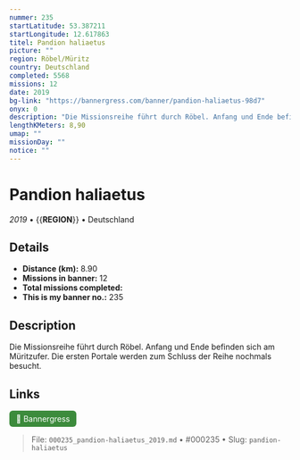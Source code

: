 ```yaml
---
nummer: 235
startLatitude: 53.387211
startLongitude: 12.617863
titel: Pandion haliaetus
picture: ""
region: Röbel/Müritz
country: Deutschland
completed: 5568
missions: 12
date: 2019
bg-link: "https://bannergress.com/banner/pandion-haliaetus-98d7"
onyx: 0
description: "Die Missionsreihe führt durch Röbel. Anfang und Ende befinden sich am Müritzufer. Die ersten Portale werden zum Schluss der Reihe nochmals besucht."
lengthKMeters: 8,90
umap: ""
missionDay: ""
notice: ""
---
```

# Pandion haliaetus

*2019* • {{__REGION__}} • Deutschland





## Details
- **Distance (km):** 8.90
- **Missions in banner:** 12
- **Total missions completed:** 
- **This is my banner no.:** 235



## Description
Die Missionsreihe führt durch Röbel. Anfang und Ende befinden sich am Müritzufer. Die ersten Portale werden zum Schluss der Reihe nochmals besucht.



## Links
<a href="https://bannergress.com/banner/pandion-haliaetus-98d7" target="_blank" style="display:inline-block;margin-right:8px;padding:6px 12px;background:#3c8b3c;color:#fff;text-decoration:none;border-radius:6px;">🔗 Bannergress</a>



> File: `000235_pandion-haliaetus_2019.md` • #000235 • Slug: `pandion-haliaetus`
